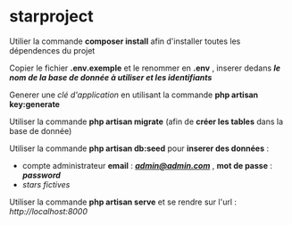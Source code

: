 # starproject

 Utilier la commande **composer install** afin d'installer toutes les dépendences du projet

 Copier le fichier **.env.exemple** et le renommer en **.env** , inserer dedans ***le nom de la base de donnée à utiliser et les identifiants*** 

 Generer une *clé d'application* en utilisant la commande **php artisan key:generate**

 Utiliser la commande **php artisan migrate** (afin de **créer les tables** dans la base de donnée)

 Utiliser la commande **php artisan db:seed** pour **inserer des données** : 
 - compte administrateur **email** : ***admin@admin.com*** , **mot de passe** : ***password***
 - *stars fictives*

 Utiliser la commande **php artisan serve** et se rendre sur l'url : *http://localhost:8000*
